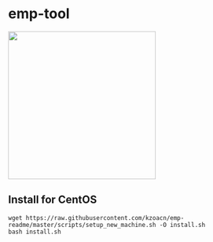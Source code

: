 # emp-tool
<img src="https://raw.githubusercontent.com/emp-toolkit/emp-readme/master/art/logo-full.jpg" width=300px/>

## Install for **CentOS**

	wget https://raw.githubusercontent.com/kzoacn/emp-readme/master/scripts/setup_new_machine.sh -O install.sh
	bash install.sh

